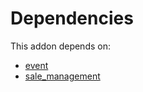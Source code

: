 # Dependencies

This addon depends on:

- [event](../../odoo-bringout-oca-ocb-event)
- [sale_management](../../odoo-bringout-oca-ocb-sale_management)
